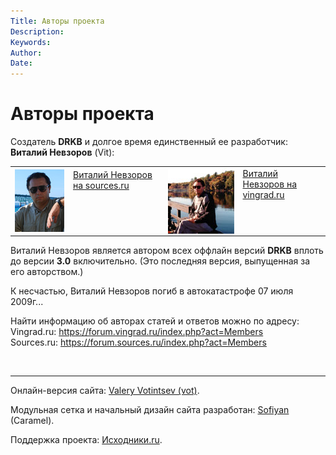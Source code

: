 ```yaml
---
Title: Авторы проекта
Description: 
Keywords: 
Author: 
Date:
---
```


Авторы проекта
==============

Создатель **DRKB** и долгое время единственный ее разработчик: **Виталий Невзоров** (Vit):

<table width="100%">
<tr>
<td>
<a href="https://forum.sources.ru/index.php?showuser=4453" target="_blank">
<img src="Vit_src.jpg" alt="Виталий Невзоров" style="float:left; padding-right:1em;"/>
Виталий Невзоров на sources.ru
</a>
</td>
<td>
<a href="https://forum.vingrad.ru/index.php?showuser=10" target="_blank">
<img src="vit.jpg" alt="Виталий Невзоров" style="float:left; padding-right:1em;"/>
Виталий Невзоров на vingrad.ru
</a>
</td>
</tr>
</table>

Виталий Невзоров является автором всех оффлайн версий **DRKB**
вплоть до версии **3.0** включительно.
(Это последняя версия, выпущенная за его авторством.)

К несчастью, Виталий Невзоров погиб в автокатастрофе 07 июля 2009г...

Найти информацию об авторах статей и ответов можно по адресу:  
Vingrad.ru: <https://forum.vingrad.ru/index.php?act=Members>  
Sourсes.ru: <https://forum.sources.ru/index.php?act=Members>

&nbsp;

---

Онлайн-версия сайта: [Valery Votintsev
(vot)](https://forum.sources.ru/index.php?showuser=2 "Valery Votintsev (vot)").

Модульная сетка и начальный дизайн сайта разработан:
[Sofiyan](https://www.colorcat.ru/ "Sofiyan (Caramel)")
(Caramel).

Поддержка проекта:
[Исходники.ru](https://forum.sources.ru/ "Исходники.Ru").
